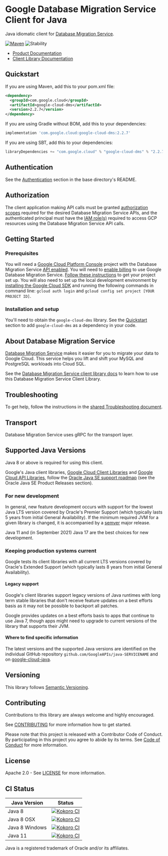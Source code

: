 # Google Database Migration Service Client for Java

Java idiomatic client for [Database Migration Service][product-docs].

[![Maven][maven-version-image]][maven-version-link]
![Stability][stability-image]

- [Product Documentation][product-docs]
- [Client Library Documentation][javadocs]


## Quickstart


If you are using Maven, add this to your pom.xml file:


```xml
<dependency>
  <groupId>com.google.cloud</groupId>
  <artifactId>google-cloud-dms</artifactId>
  <version>2.2.7</version>
</dependency>
```

If you are using Gradle without BOM, add this to your dependencies:

```Groovy
implementation 'com.google.cloud:google-cloud-dms:2.2.7'
```

If you are using SBT, add this to your dependencies:

```Scala
libraryDependencies += "com.google.cloud" % "google-cloud-dms" % "2.2.7"
```

## Authentication

See the [Authentication][authentication] section in the base directory's README.

## Authorization

The client application making API calls must be granted [authorization scopes][auth-scopes] required for the desired Database Migration Service APIs, and the authenticated principal must have the [IAM role(s)][predefined-iam-roles] required to access GCP resources using the Database Migration Service API calls.

## Getting Started

### Prerequisites

You will need a [Google Cloud Platform Console][developer-console] project with the Database Migration Service [API enabled][enable-api].
You will need to [enable billing][enable-billing] to use Google Database Migration Service.
[Follow these instructions][create-project] to get your project set up. You will also need to set up the local development environment by
[installing the Google Cloud SDK][cloud-sdk] and running the following commands in command line:
`gcloud auth login` and `gcloud config set project [YOUR PROJECT ID]`.

### Installation and setup

You'll need to obtain the `google-cloud-dms` library.  See the [Quickstart](#quickstart) section
to add `google-cloud-dms` as a dependency in your code.

## About Database Migration Service


[Database Migration Service][product-docs] makes it easier for you to migrate your data to Google Cloud. This service helps you lift and shift your MySQL and PostgreSQL workloads into Cloud SQL.

See the [Database Migration Service client library docs][javadocs] to learn how to
use this Database Migration Service Client Library.






## Troubleshooting

To get help, follow the instructions in the [shared Troubleshooting document][troubleshooting].

## Transport

Database Migration Service uses gRPC for the transport layer.

## Supported Java Versions

Java 8 or above is required for using this client.

Google's Java client libraries,
[Google Cloud Client Libraries][cloudlibs]
and
[Google Cloud API Libraries][apilibs],
follow the
[Oracle Java SE support roadmap][oracle]
(see the Oracle Java SE Product Releases section).

### For new development

In general, new feature development occurs with support for the lowest Java
LTS version covered by  Oracle's Premier Support (which typically lasts 5 years
from initial General Availability). If the minimum required JVM for a given
library is changed, it is accompanied by a [semver][semver] major release.

Java 11 and (in September 2021) Java 17 are the best choices for new
development.

### Keeping production systems current

Google tests its client libraries with all current LTS versions covered by
Oracle's Extended Support (which typically lasts 8 years from initial
General Availability).

#### Legacy support

Google's client libraries support legacy versions of Java runtimes with long
term stable libraries that don't receive feature updates on a best efforts basis
as it may not be possible to backport all patches.

Google provides updates on a best efforts basis to apps that continue to use
Java 7, though apps might need to upgrade to current versions of the library
that supports their JVM.

#### Where to find specific information

The latest versions and the supported Java versions are identified on
the individual GitHub repository `github.com/GoogleAPIs/java-SERVICENAME`
and on [google-cloud-java][g-c-j].

## Versioning


This library follows [Semantic Versioning](http://semver.org/).



## Contributing


Contributions to this library are always welcome and highly encouraged.

See [CONTRIBUTING][contributing] for more information how to get started.

Please note that this project is released with a Contributor Code of Conduct. By participating in
this project you agree to abide by its terms. See [Code of Conduct][code-of-conduct] for more
information.


## License

Apache 2.0 - See [LICENSE][license] for more information.

## CI Status

Java Version | Status
------------ | ------
Java 8 | [![Kokoro CI][kokoro-badge-image-2]][kokoro-badge-link-2]
Java 8 OSX | [![Kokoro CI][kokoro-badge-image-3]][kokoro-badge-link-3]
Java 8 Windows | [![Kokoro CI][kokoro-badge-image-4]][kokoro-badge-link-4]
Java 11 | [![Kokoro CI][kokoro-badge-image-5]][kokoro-badge-link-5]

Java is a registered trademark of Oracle and/or its affiliates.

[product-docs]: https://cloud.google.com/database-migration/docs
[javadocs]: https://cloud.google.com/java/docs/reference/google-cloud-dms/latest/history
[kokoro-badge-image-1]: http://storage.googleapis.com/cloud-devrel-public/java/badges/java-dms/java7.svg
[kokoro-badge-link-1]: http://storage.googleapis.com/cloud-devrel-public/java/badges/java-dms/java7.html
[kokoro-badge-image-2]: http://storage.googleapis.com/cloud-devrel-public/java/badges/java-dms/java8.svg
[kokoro-badge-link-2]: http://storage.googleapis.com/cloud-devrel-public/java/badges/java-dms/java8.html
[kokoro-badge-image-3]: http://storage.googleapis.com/cloud-devrel-public/java/badges/java-dms/java8-osx.svg
[kokoro-badge-link-3]: http://storage.googleapis.com/cloud-devrel-public/java/badges/java-dms/java8-osx.html
[kokoro-badge-image-4]: http://storage.googleapis.com/cloud-devrel-public/java/badges/java-dms/java8-win.svg
[kokoro-badge-link-4]: http://storage.googleapis.com/cloud-devrel-public/java/badges/java-dms/java8-win.html
[kokoro-badge-image-5]: http://storage.googleapis.com/cloud-devrel-public/java/badges/java-dms/java11.svg
[kokoro-badge-link-5]: http://storage.googleapis.com/cloud-devrel-public/java/badges/java-dms/java11.html
[stability-image]: https://img.shields.io/badge/stability-stable-green
[maven-version-image]: https://img.shields.io/maven-central/v/com.google.cloud/google-cloud-dms.svg
[maven-version-link]: https://search.maven.org/search?q=g:com.google.cloud%20AND%20a:google-cloud-dms&core=gav
[authentication]: https://github.com/googleapis/google-cloud-java#authentication
[auth-scopes]: https://developers.google.com/identity/protocols/oauth2/scopes
[predefined-iam-roles]: https://cloud.google.com/iam/docs/understanding-roles#predefined_roles
[iam-policy]: https://cloud.google.com/iam/docs/overview#cloud-iam-policy
[developer-console]: https://console.developers.google.com/
[create-project]: https://cloud.google.com/resource-manager/docs/creating-managing-projects
[cloud-sdk]: https://cloud.google.com/sdk/
[troubleshooting]: https://github.com/googleapis/google-cloud-common/blob/main/troubleshooting/readme.md#troubleshooting
[contributing]: https://github.com/googleapis/java-dms/blob/main/CONTRIBUTING.md
[code-of-conduct]: https://github.com/googleapis/java-dms/blob/main/CODE_OF_CONDUCT.md#contributor-code-of-conduct
[license]: https://github.com/googleapis/java-dms/blob/main/LICENSE
[enable-billing]: https://cloud.google.com/apis/docs/getting-started#enabling_billing
[enable-api]: https://console.cloud.google.com/flows/enableapi?apiid=dms.googleapis.com
[libraries-bom]: https://github.com/GoogleCloudPlatform/cloud-opensource-java/wiki/The-Google-Cloud-Platform-Libraries-BOM
[shell_img]: https://gstatic.com/cloudssh/images/open-btn.png

[semver]: https://semver.org/
[cloudlibs]: https://cloud.google.com/apis/docs/client-libraries-explained
[apilibs]: https://cloud.google.com/apis/docs/client-libraries-explained#google_api_client_libraries
[oracle]: https://www.oracle.com/java/technologies/java-se-support-roadmap.html
[g-c-j]: http://github.com/googleapis/google-cloud-java
